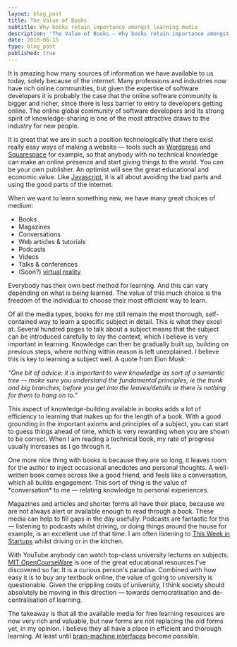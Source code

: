 ```yaml
---
layout: blog_post
title: The Value of Books
subtitle: Why books retain importance amongst learning media
description: 'The Value of Books — Why books retain importance amongst learning media'
date: 2018-06-15
type: blog_post
published: true
---
```

It is amazing how many sources of information we have available to us today, solely because of the internet. Many professions and industries now have rich online communities, but given the expertise of software developers it is probably the case that the online software community is bigger and richer, since there is less barrier to entry to developers getting online. The online global community of software developers and its strong spirit of knowledge-sharing is one of the most attractive draws to the industry for new people. 

It is great that we are in such a position technologically that there exist really easy ways of making a website — tools such as [Wordpress](https://wordpress.com/) and [Squarespace](https://www.squarespace.com) for example, so that anybody with no technical knowledge can make an online presence and start giving things to the world. You can be your own publisher. An optimist will see the great educational and economic value. Like [Javascript](https://www.youtube.com/watch?v=JxAXlJEmNMg&list=PLgEN6Yip8UBKt4j7_KJhhAMnggkA-5svC), it is all about avoiding the bad parts and using the good parts of the internet.

When we want to learn something new, we have many great choices of medium:

* Books
* Magazines
* Conversations
* Web articles & tutorials
* Podcasts
* Videos
* Talks & conferences
* (Soon?) [virtual reality](https://www.youtube.com/watch?v=EXYzj6qwCCk)

Everybody has their own best method for learning. And this can vary depending on what is being learned. The value of this much choice is the freedom of the individual to choose their most efficient way to learn.

Of all the media types, books for me still remain the most thorough, self-contained way to learn a specific subject in detail. This is what they excel at. Several hundred pages to talk about a subject means that the subject can be introduced carefully to lay the context, which I believe is very important in learning. Knowledge can then be gradually built up, building on previous steps, where nothing within reason is left unexplained. I believe this is key to learning a subject well. A quote from Elon Musk:

_"One bit of advice: it is important to view knowledge as sort of a semantic tree -- make sure you understand the fundamental principles, ie the trunk and big branches, before you get into the leaves/details or there is nothing for them to hang on to."_

This aspect of knowledge-building available in books adds a lot of efficiency to learning that makes up for the length of a book. With a good grounding in the important axioms and principles of a subject, you can start to guess things ahead of time, which is very rewarding when you are shown to be correct. When I am reading a technical book, my rate of progress usually increases as I go through it.

One more nice thing with books is because they are so long, it leaves room for the author to inject occasional anecdotes and personal thoughts. A well-written book comes across like a good friend, and feels like a conversation, which all builds engagement. This sort of thing is the value of \*conversation\* to me — relating knowledge to personal experiences.

Magazines and articles and shorter forms all have their place, because we are not always alert or available enough to read through a book. These media can help to fill gaps in the day usefully. Podcasts are fantastic for this — listening to podcasts whilst driving, or doing things around the house for example, is an excellent use of that time. I am often listening to [This Week in Startups](http://thisweekinstartups.com/) whilst driving or in the kitchen.

With YouTube anybody can watch top-class university lectures on subjects. [MIT OpenCourseWare](https://www.youtube.com/user/MIT) is one of the great educational resources I've discovered so far. It is a curious person's paradise. Combined with how easy it is to buy any textbook online, the value of going to university is questionable. Given the crippling costs of university, I think society should absolutely be moving in this direction — towards democratisation and de-centralisation of learning.

The takeaway is that all the available media for free learning resources are now very rich and valuable, but new forms are not replacing the old forms yet, in my opinion. I believe they all have a place in efficient and thorough learning. At least until [brain-machine interfaces](https://www.neuralink.com/) become possible.
